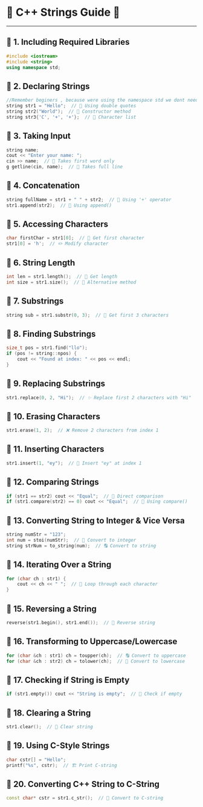 # 🌟 C++ Strings Guide 🚀
----------------------------------------
## 📌 1. Including Required Libraries
```cpp
#include <iostream>
#include <string>
using namespace std;
```

## 📌 2. Declaring Strings
```cpp
//Remember beginers , because were using the namespace std we dont need to write the data type like std::string we can just say string :)
string str1 = "Hello";  // 🌟 Using double quotes
string str2("World");  // 🌟 Constructor method
string str3{'C', '+', '+'};  // 🌟 Character list
```

## 📌 3. Taking Input
```cpp
string name;
cout << "Enter your name: ";
cin >> name;  // 🔹 Takes first word only
g getline(cin, name);  // 🔹 Takes full line
```

## 📌 4. Concatenation
```cpp
string fullName = str1 + " " + str2;  // 🔗 Using '+' operator
str1.append(str2);  // 🔗 Using append()
```

## 📌 5. Accessing Characters
```cpp
char firstChar = str1[0];  // 🎯 Get first character
str1[0] = 'h';  // ✏️ Modify character
```

## 📌 6. String Length
```cpp
int len = str1.length();  // 📏 Get length
int size = str1.size();  // 📏 Alternative method
```

## 📌 7. Substrings
```cpp
string sub = str1.substr(0, 3);  // 🔎 Get first 3 characters
```

## 📌 8. Finding Substrings
```cpp
size_t pos = str1.find("llo");
if (pos != string::npos) {
    cout << "Found at index: " << pos << endl;
}
```

## 📌 9. Replacing Substrings
```cpp
str1.replace(0, 2, "Hi");  // ✨ Replace first 2 characters with "Hi"
```

## 📌 10. Erasing Characters
```cpp
str1.erase(1, 2);  // ❌ Remove 2 characters from index 1
```

## 📌 11. Inserting Characters
```cpp
str1.insert(1, "ey");  // 📝 Insert "ey" at index 1
```

## 📌 12. Comparing Strings
```cpp
if (str1 == str2) cout << "Equal";  // 🔄 Direct comparison
if (str1.compare(str2) == 0) cout << "Equal";  // 🔄 Using compare()
```

## 📌 13. Converting String to Integer & Vice Versa
```cpp
string numStr = "123";
int num = stoi(numStr);  // 🔢 Convert to integer
string strNum = to_string(num);  // 🔠 Convert to string
```

## 📌 14. Iterating Over a String
```cpp
for (char ch : str1) {
    cout << ch << " ";  // 🔄 Loop through each character
}
```

## 📌 15. Reversing a String
```cpp
reverse(str1.begin(), str1.end());  // 🔄 Reverse string
```

## 📌 16. Transforming to Uppercase/Lowercase
```cpp
for (char &ch : str1) ch = toupper(ch);  // 🔠 Convert to uppercase
for (char &ch : str2) ch = tolower(ch);  // 🔡 Convert to lowercase
```

## 📌 17. Checking if String is Empty
```cpp
if (str1.empty()) cout << "String is empty";  // 🚫 Check if empty
```

## 📌 18. Clearing a String
```cpp
str1.clear();  // 🧹 Clear string
```

## 📌 19. Using C-Style Strings
```cpp
char cstr[] = "Hello";
printf("%s", cstr);  // 🏗️ Print C-string
```

## 📌 20. Converting C++ String to C-String
```cpp
const char* cstr = str1.c_str();  // 🔗 Convert to C-string
```
